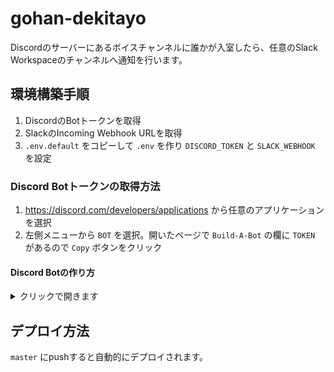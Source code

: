 # gohan-dekitayo

Discordのサーバーにあるボイスチャンネルに誰かが入室したら、任意のSlack Workspaceのチャンネルへ通知を行います。

## 環境構築手順

1. DiscordのBotトークンを取得
2. SlackのIncoming Webhook URLを取得
3. `.env.default` をコピーして `.env` を作り `DISCORD_TOKEN` と `SLACK_WEBHOOK` を設定

### Discord Botトークンの取得方法

1. https://discord.com/developers/applications から任意のアプリケーションを選択
2. 左側メニューから `BOT` を選択。開いたページで `Build-A-Bot` の欄に `TOKEN` があるので `Copy` ボタンをクリック

#### Discord Botの作り方
<details><summary>クリックで開きます</summary>

1. https://discord.com/developers/applications > New Applicationをクリック
2. `NAME` に適当なお名前を記入 `Create`
3. 左側メニューから `BOT` を選択。開いたページで `Add Bot` をクリック (ポップアップが出るので `Yes, do its!` を選択する)
4. 左側メニューから `OAuth2` を選択。`OAuth2 URL Generator`から `bot` にチェックをつける
5. 下にURLが生成されるのでそのURLを開き、自分のDiscordサーバに追加してください
</details>

## デプロイ方法

`master` にpushすると自動的にデプロイされます。

